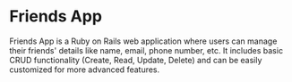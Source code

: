 # Friends App

Friends App is a Ruby on Rails web application where users can manage their friends' details like name, email, phone number, etc. It includes basic CRUD functionality (Create, Read, Update, Delete) and can be easily customized for more advanced features.


